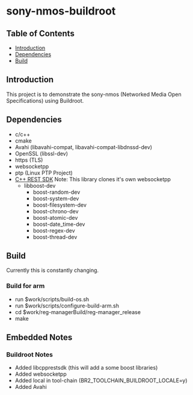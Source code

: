 # sony-nmos-buildroot

## Table of Contents

- [Introduction](#introduction)
- [Dependencies](#dependencies)
- [Build](#build)

## Introduction

This project is to demonstrate the sony-nmos (Networked Media Open Specifications) using Buildroot. 

## Dependencies

- c/c++
- cmake
- Avahi (libavahi-compat, libavahi-compat-libdnssd-dev)
- OpenSSL (libssl-dev)
- https (TLS)
- websocketpp
- ptp (Linux PTP Project)
- [C++ REST SDK](https://github.com/Microsoft/cpprestsdk) Note: This library clones it's own websocketpp
  - libboost-dev
    - boost-random-dev
    - boost-system-dev
    - boost-filesystem-dev
    - boost-chrono-dev
    - boost-atomic-dev
    - boost-date_time-dev
    - boost-regex-dev
    - boost-thread-dev

## Build

Currently this is constantly changing. 

### Build for arm

- run $work/scripts/build-os.sh
- run $work/scripts/configure-build-arm.sh
- cd $work/reg-managerBuild/reg-manager_release
- make

## Embedded Notes

### Buildroot Notes

- Added libcpprestsdk (this will add a some boost libraries)
- Added websocketpp
- Added local in tool-chain (BR2_TOOLCHAIN_BUILDROOT_LOCALE=y)
- Added Avahi

